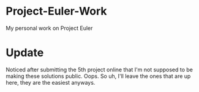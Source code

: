 # Project-Euler-Work
My personal work on Project Euler

# Update
Noticed after submitting the 5th project online that I'm not supposed to be making these solutions public.
Oops. So uh, I'll leave the ones that are up here, they are the easiest anyways.
